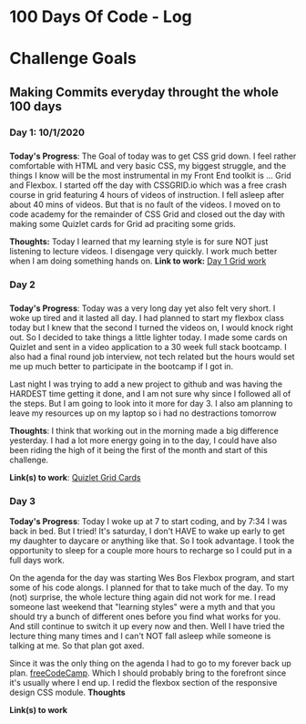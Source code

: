 # 100 Days Of Code - Log

# Challenge Goals 
## Making Commits everyday throught the whole 100 days

### Day 1: 10/1/2020
##### 

**Today's Progress**: 
The Goal of today was to get CSS grid down. I feel rather comfortable with HTML and very basic CSS, my biggest struggle, and the things I know will be the most instrumental in my Front End toolkit is ... Grid and Flexbox. I started off the day with CSSGRID.io which was a free crash course in grid featuring 4 hours of videos of instruction. I fell asleep after about 40 mins of videos. But that is no fault of the videos. I moved on to code academy for the remainder of CSS Grid and closed out the day with making some Quizlet cards for Grid ad praciting some grids.
<br>

**Thoughts:** 
Today I learned that my learning style is for sure NOT just listening to lecture videos. I disengage very quickly. I work much better when I am doing something hands on. 
**Link to work:** 
[Day 1 Grid work](https://github.com/hey-tae/100-days-of-code/tree/master/Day1)


### Day 2 
#####

**Today's Progress**: 
Today was a very long day yet also felt very short. I woke up tired and it lasted all day. I had planned to start my flexbox class today but I knew that the second I turned the videos on, I would knock right out. So I decided to take things a little lighter today. I made some cards on Quizlet and sent in a video application to a 30 week full stack bootcamp. I also had a final round job interview, not tech related but the hours would set me up much better to participate in the bootcamp if I got in. 
<br> 

Last night I was trying to add a new project to github and was having the HARDEST time getting it done, and I am not sure why since I followed all of the steps. But I am going to look into it more for day 3. I also am planning to leave my resources up on my laptop so i had no destractions tomorrow 

**Thoughts**: 
I think that working out in the morning made a big difference yesterday. I had a lot more energy going in to the day, I could have also been riding the high of it being the first of the month and start of this challenge. 

**Link(s) to work**: 
[Quizlet Grid Cards](https://quizlet.com/532688623/grid-flash-cards/)

### Day 3 

**Today's Progress**: 
Today I woke up at 7 to start coding, and by 7:34 I was back in bed. But I tried! It's saturday, I don't HAVE to wake up early to get my daughter to daycare or anything like that. So I took advantage. I took the opportunity to sleep for a couple more hours to recharge so I could put in a full days work. 
<br>

On the agenda for the day was starting Wes Bos Flexbox program, and start some of his code alongs. I planned for that to take much of the day. To my (not) surprise, the whole lecture thing again did not work for me. I read someone last weekend that "learning styles" were a myth and that you should try a bunch of different ones before you find what works for you. And still continue to switch it up every now and then. Well I have tried the lecture thing many times and I can't NOT fall asleep while someone is talking at me. So that plan got axed. 
<br>

Since it was the only thing on the agenda I had to go to my forever back up plan. [freeCodeCamp](https://www.freecodecamp.org/learn). Which I should probably bring to the forefront since it's usually where I end up. I redid the flexbox section of the responsive design CSS module. 
**Thoughts** 

**Link(s) to work**

